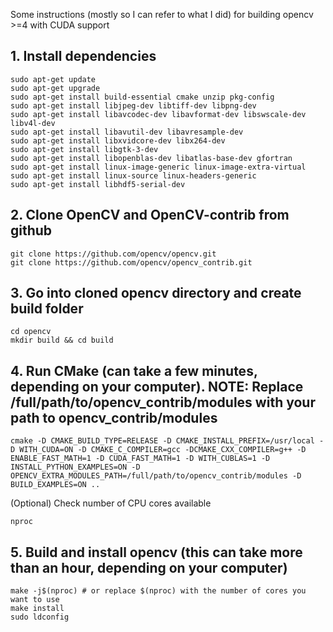 Some instructions (mostly so I can refer to what I did) for building opencv >=4 with CUDA support

## 1. Install dependencies
```
sudo apt-get update
sudo apt-get upgrade
sudo apt-get install build-essential cmake unzip pkg-config
sudo apt-get install libjpeg-dev libtiff-dev libpng-dev
sudo apt-get install libavcodec-dev libavformat-dev libswscale-dev libv4l-dev
sudo apt-get install libavutil-dev libavresample-dev
sudo apt-get install libxvidcore-dev libx264-dev
sudo apt-get install libgtk-3-dev
sudo apt-get install libopenblas-dev libatlas-base-dev gfortran
sudo apt-get install linux-image-generic linux-image-extra-virtual
sudo apt-get install linux-source linux-headers-generic
sudo apt-get install libhdf5-serial-dev
```
## 2. Clone OpenCV and OpenCV-contrib from github
```
git clone https://github.com/opencv/opencv.git
git clone https://github.com/opencv/opencv_contrib.git
```
## 3. Go into cloned opencv directory and create build folder
```
cd opencv
mkdir build && cd build
```
## 4. Run CMake (can take a few minutes, depending on your computer). NOTE: Replace /full/path/to/opencv_contrib/modules with your path to opencv_contrib/modules
```
cmake -D CMAKE_BUILD_TYPE=RELEASE -D CMAKE_INSTALL_PREFIX=/usr/local -D WITH_CUDA=ON -D CMAKE_C_COMPILER=gcc -DCMAKE_CXX_COMPILER=g++ -D ENABLE_FAST_MATH=1 -D CUDA_FAST_MATH=1 -D WITH_CUBLAS=1 -D INSTALL_PYTHON_EXAMPLES=ON -D OPENCV_EXTRA_MODULES_PATH=/full/path/to/opencv_contrib/modules -D BUILD_EXAMPLES=ON ..
```
(Optional) Check number of CPU cores available
```
nproc
```
## 5. Build and install opencv (this can take more than an hour, depending on your computer)
```
make -j$(nproc) # or replace $(nproc) with the number of cores you want to use
make install
sudo ldconfig
```